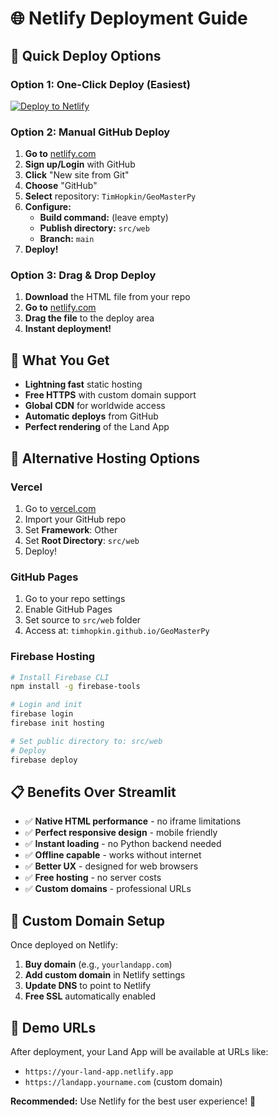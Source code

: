 # 🌐 Netlify Deployment Guide

## 🚀 **Quick Deploy Options**

### **Option 1: One-Click Deploy (Easiest)**
[![Deploy to Netlify](https://www.netlify.com/img/deploy/button.svg)](https://app.netlify.com/start/deploy?repository=https://github.com/TimHopkin/GeoMasterPy)

### **Option 2: Manual GitHub Deploy**

1. **Go to** [netlify.com](https://netlify.com)
2. **Sign up/Login** with GitHub
3. **Click** "New site from Git"
4. **Choose** "GitHub" 
5. **Select** repository: `TimHopkin/GeoMasterPy`
6. **Configure:**
   - **Build command:** (leave empty)
   - **Publish directory:** `src/web`
   - **Branch:** `main`
7. **Deploy!**

### **Option 3: Drag & Drop Deploy**

1. **Download** the HTML file from your repo
2. **Go to** [netlify.com](https://netlify.com) 
3. **Drag the file** to the deploy area
4. **Instant deployment!**

## 🎯 **What You Get**

- **Lightning fast** static hosting
- **Free HTTPS** with custom domain support
- **Global CDN** for worldwide access
- **Automatic deploys** from GitHub
- **Perfect rendering** of the Land App

## 🌟 **Alternative Hosting Options**

### **Vercel**
1. Go to [vercel.com](https://vercel.com)
2. Import your GitHub repo
3. Set **Framework**: Other
4. Set **Root Directory**: `src/web`  
5. Deploy!

### **GitHub Pages**
1. Go to your repo settings
2. Enable GitHub Pages
3. Set source to `src/web` folder
4. Access at: `timhopkin.github.io/GeoMasterPy`

### **Firebase Hosting**
```bash
# Install Firebase CLI
npm install -g firebase-tools

# Login and init
firebase login
firebase init hosting

# Set public directory to: src/web
# Deploy
firebase deploy
```

## 📋 **Benefits Over Streamlit**

- ✅ **Native HTML performance** - no iframe limitations
- ✅ **Perfect responsive design** - mobile friendly  
- ✅ **Instant loading** - no Python backend needed
- ✅ **Offline capable** - works without internet
- ✅ **Better UX** - designed for web browsers
- ✅ **Free hosting** - no server costs
- ✅ **Custom domains** - professional URLs

## 🔧 **Custom Domain Setup**

Once deployed on Netlify:
1. **Buy domain** (e.g., `yourlandapp.com`)
2. **Add custom domain** in Netlify settings
3. **Update DNS** to point to Netlify
4. **Free SSL** automatically enabled

## 🎪 **Demo URLs**

After deployment, your Land App will be available at URLs like:
- `https://your-land-app.netlify.app`
- `https://landapp.yourname.com` (custom domain)

**Recommended:** Use Netlify for the best user experience! 🚀